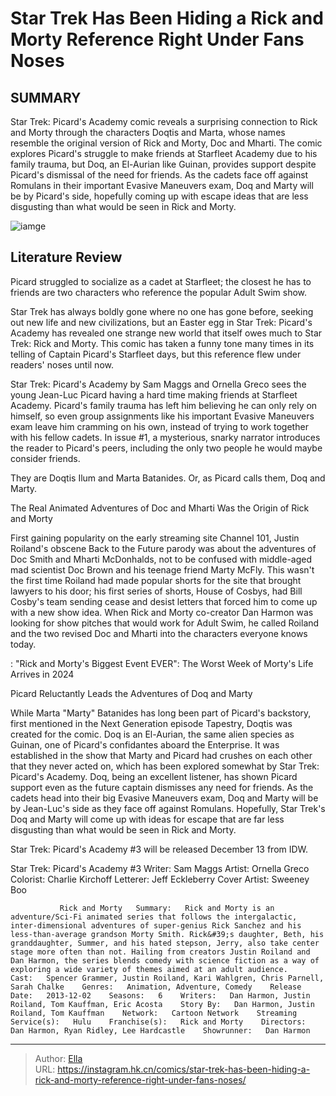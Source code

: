 # Star Trek Has Been Hiding a Rick and Morty Reference Right Under Fans  Noses


## SUMMARY 



  Star Trek: Picard&#39;s Academy comic reveals a surprising connection to Rick and Morty through the characters Doqtis and Marta, whose names resemble the original version of Rick and Morty, Doc and Mharti.   The comic explores Picard&#39;s struggle to make friends at Starfleet Academy due to his family trauma, but Doq, an El-Aurian like Guinan, provides support despite Picard&#39;s dismissal of the need for friends.   As the cadets face off against Romulans in their important Evasive Maneuvers exam, Doq and Marty will be by Picard&#39;s side, hopefully coming up with escape ideas that are less disgusting than what would be seen in Rick and Morty.  

![iamge](https://static1.srcdn.com/wordpress/wp-content/uploads/2023/11/star-trek-picards-academy-picard-and-rick-sanchez.jpg)

## Literature Review

Picard struggled to socialize as a cadet at Starfleet; the closest he has to friends are two characters who reference the popular Adult Swim show.




Star Trek has always boldly gone where no one has gone before, seeking out new life and new civilizations, but an Easter egg in Star Trek: Picard&#39;s Academy has revealed one strange new world that itself owes much to Star Trek: Rick and Morty. This comic has taken a funny tone many times in its telling of Captain Picard&#39;s Starfleet days, but this reference flew under readers&#39; noses until now.




Star Trek: Picard&#39;s Academy by Sam Maggs and Ornella Greco sees the young Jean-Luc Picard having a hard time making friends at Starfleet Academy. Picard&#39;s family trauma has left him believing he can only rely on himself, so even group assignments like his important Evasive Maneuvers exam leave him cramming on his own, instead of trying to work together with his fellow cadets. In issue #1, a mysterious, snarky narrator introduces the reader to Picard&#39;s peers, including the only two people he would maybe consider friends.

          

They are Doqtis Ilum and Marta Batanides. Or, as Picard calls them, Doq and Marty.


 The Real Animated Adventures of Doc and Mharti Was the Origin of Rick and Morty 


 
First gaining popularity on the early streaming site Channel 101, Justin Roiland&#39;s obscene Back to the Future parody was about the adventures of Doc Smith and Mharti McDonhalds, not to be confused with middle-aged mad scientist Doc Brown and his teenage friend Marty McFly. This wasn&#39;t the first time Roiland had made popular shorts for the site that brought lawyers to his door; his first series of shorts, House of Cosbys, had Bill Cosby&#39;s team sending cease and desist letters that forced him to come up with a new show idea. When Rick and Morty co-creator Dan Harmon was looking for show pitches that would work for Adult Swim, he called Roiland and the two revised Doc and Mharti into the characters everyone knows today.




 : &#34;Rick and Morty&#39;s Biggest Event EVER&#34;: The Worst Week of Morty&#39;s Life Arrives in 2024



 Picard Reluctantly Leads the Adventures of Doq and Marty 


          



While Marta &#34;Marty&#34; Batanides has long been part of Picard&#39;s backstory, first mentioned in the Next Generation episode Tapestry, Doqtis was created for the comic. Doq is an El-Aurian, the same alien species as Guinan, one of Picard&#39;s confidantes aboard the Enterprise. It was established in the show that Marty and Picard had crushes on each other that they never acted on, which has been explored somewhat by Star Trek: Picard&#39;s Academy. Doq, being an excellent listener, has shown Picard support even as the future captain dismisses any need for friends. As the cadets head into their big Evasive Maneuvers exam, Doq and Marty will be by Jean-Luc&#39;s side as they face off against Romulans. Hopefully, Star Trek&#39;s Doq and Marty will come up with ideas for escape that are far less disgusting than what would be seen in Rick and Morty.




Star Trek: Picard&#39;s Academy #3 will be released December 13 from IDW.

 Star Trek: Picard&#39;s Academy #3                  Writer: Sam Maggs   Artist: Ornella Greco   Colorist: Charlie Kirchoff   Letterer: Jeff Eckleberry   Cover Artist: Sweeney Boo      



               Rick and Morty   Summary:   Rick and Morty is an adventure/Sci-Fi animated series that follows the intergalactic, inter-dimensional adventures of super-genius Rick Sanchez and his less-than-average grandson Morty Smith. Rick&#39;s daughter, Beth, his granddaughter, Summer, and his hated stepson, Jerry, also take center stage more often than not. Hailing from creators Justin Roiland and Dan Harmon, the series blends comedy with science fiction as a way of exploring a wide variety of themes aimed at an adult audience.    Cast:   Spencer Grammer, Justin Roiland, Kari Wahlgren, Chris Parnell, Sarah Chalke    Genres:   Animation, Adventure, Comedy    Release Date:   2013-12-02    Seasons:   6    Writers:   Dan Harmon, Justin Roiland, Tom Kauffman, Eric Acosta    Story By:   Dan Harmon, Justin Roiland, Tom Kauffman    Network:   Cartoon Network    Streaming Service(s):   Hulu    Franchise(s):   Rick and Morty    Directors:   Dan Harmon, Ryan Ridley, Lee Hardcastle    Showrunner:   Dan Harmon      

---

> Author: [Ella](https://instagram.hk.cn/)  
> URL: https://instagram.hk.cn/comics/star-trek-has-been-hiding-a-rick-and-morty-reference-right-under-fans-noses/  

